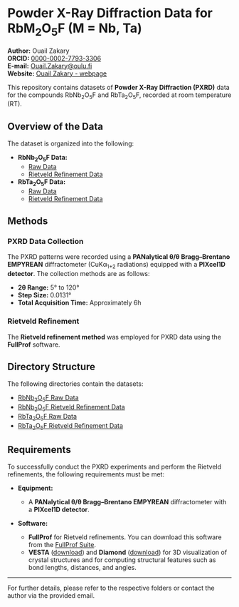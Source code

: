 # Powder X-Ray Diffraction Data for RbM<sub>2</sub>O<sub>5</sub>F (M = Nb, Ta)

**Author:** Ouail Zakary  
**ORCID:** [0000-0002-7793-3306](https://orcid.org/0000-0002-7793-3306)  
**E-mail:** [Ouail.Zakary@oulu.fi](mailto:Ouail.Zakary@oulu.fi)  
**Website:** [Ouail Zakary - webpage](https://cc.oulu.fi/~nmrwww/members/Ouail_Zakary.html)

This repository contains datasets of **Powder X-Ray Diffraction (PXRD)** data for the compounds RbNb<sub>2</sub>O<sub>5</sub>F and RbTa<sub>2</sub>O<sub>5</sub>F, recorded at room temperature (RT).

## Overview of the Data

The dataset is organized into the following:

- **RbNb<sub>2</sub>O<sub>5</sub>F Data:**  
  - [Raw Data](./RbNb2O5F/raw_data/)
  - [Rietveld Refinement Data](./RbNb2O5F/Rietveld_refinement/)
- **RbTa<sub>2</sub>O<sub>5</sub>F Data:**  
  - [Raw Data](./RbTa2O5F/raw_data/)
  - [Rietveld Refinement Data](./RbTa2O5F/Rietveld_refinement/)

## Methods

### PXRD Data Collection

The PXRD patterns were recorded using a **PANalytical θ/θ Bragg–Brentano EMPYREAN** diffractometer (CuKα<sub>1+2</sub> radiations) equipped with a **PIXcel1D detector**. The collection methods are as follows:

- **2θ Range:** 5° to 120°  
- **Step Size:** 0.0131°  
- **Total Acquisition Time:** Approximately 6h  

### Rietveld Refinement

The **Rietveld refinement method** was employed for PXRD data using the **FullProf** software.

## Directory Structure

The following directories contain the datasets:

- [RbNb<sub>2</sub>O<sub>5</sub>F Raw Data](./RbNb2O5F/raw_data/)
- [RbNb<sub>2</sub>O<sub>5</sub>F Rietveld Refinement Data](./RbNb2O5F/Rietveld_refinement/)
- [RbTa<sub>2</sub>O<sub>5</sub>F Raw Data](./RbTa2O5F/raw_data/)
- [RbTa<sub>2</sub>O<sub>5</sub>F Rietveld Refinement Data](./RbTa2O5F/Rietveld_refinement/)

## Requirements

To successfully conduct the PXRD experiments and perform the Rietveld refinements, the following requirements must be met:

- **Equipment:**  
  - A **PANalytical θ/θ Bragg–Brentano EMPYREAN** diffractometer with a **PIXcel1D detector**.

- **Software:**  
  - **FullProf** for Rietveld refinements. You can download this software from the [FullProf Suite](https://www.ill.eu/sites/fullprof/php/downloads.html).
  - **VESTA** ([download](https://jp-minerals.org/vesta/en/download.html)) and **Diamond** ([download](https://www.crystalimpact.com/diamond/download.htm)) for 3D visualization of crystal structures and for computing structural features such as bond lengths, distances, and angles.

---

For further details, please refer to the respective folders or contact the author via the provided email.
